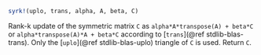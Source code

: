 ```julia
syrk!(uplo, trans, alpha, A, beta, C)
```

Rank-k update of the symmetric matrix `C` as `alpha*A*transpose(A) + beta*C` or `alpha*transpose(A)*A + beta*C` according to [`trans`](@ref stdlib-blas-trans). Only the [`uplo`](@ref stdlib-blas-uplo) triangle of `C` is used. Return `C`.

